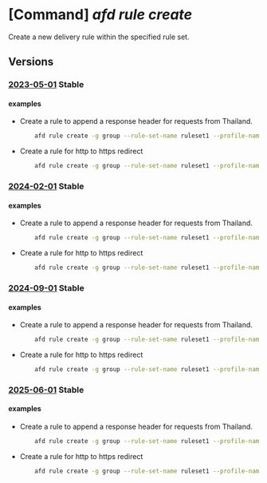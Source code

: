 # [Command] _afd rule create_

Create a new delivery rule within the specified rule set.

## Versions

### [2023-05-01](/Resources/mgmt-plane/L3N1YnNjcmlwdGlvbnMve30vcmVzb3VyY2Vncm91cHMve30vcHJvdmlkZXJzL21pY3Jvc29mdC5jZG4vcHJvZmlsZXMve30vcnVsZXNldHMve30vcnVsZXMve30=/2023-05-01.xml) **Stable**

<!-- mgmt-plane /subscriptions/{}/resourcegroups/{}/providers/microsoft.cdn/profiles/{}/rulesets/{}/rules/{} 2023-05-01 -->

#### examples

- Create a rule to append a response header for requests from Thailand.
    ```bash
        afd rule create -g group --rule-set-name ruleset1 --profile-name profile --order 2 --match-variable RemoteAddress --operator GeoMatch --match-values TH --rule-name disablecaching --action-name ModifyResponseHeader --header-action Append --header-name X-CDN --header-value AFDX
    ```

- Create a rule for http to https redirect
    ```bash
        afd rule create -g group --rule-set-name ruleset1 --profile-name profile --order 1 --rule-name "redirect" --match-variable RequestScheme --operator Equal --match-values HTTP --action-name "UrlRedirect" --redirect-protocol Https --redirect-type Moved
    ```

### [2024-02-01](/Resources/mgmt-plane/L3N1YnNjcmlwdGlvbnMve30vcmVzb3VyY2Vncm91cHMve30vcHJvdmlkZXJzL21pY3Jvc29mdC5jZG4vcHJvZmlsZXMve30vcnVsZXNldHMve30vcnVsZXMve30=/2024-02-01.xml) **Stable**

<!-- mgmt-plane /subscriptions/{}/resourcegroups/{}/providers/microsoft.cdn/profiles/{}/rulesets/{}/rules/{} 2024-02-01 -->

#### examples

- Create a rule to append a response header for requests from Thailand.
    ```bash
        afd rule create -g group --rule-set-name ruleset1 --profile-name profile --order 2 --match-variable RemoteAddress --operator GeoMatch --match-values TH --rule-name disablecaching --action-name ModifyResponseHeader --header-action Append --header-name X-CDN --header-value AFDX
    ```

- Create a rule for http to https redirect
    ```bash
        afd rule create -g group --rule-set-name ruleset1 --profile-name profile --order 1 --rule-name "redirect" --match-variable RequestScheme --operator Equal --match-values HTTP --action-name "UrlRedirect" --redirect-protocol Https --redirect-type Moved
    ```

### [2024-09-01](/Resources/mgmt-plane/L3N1YnNjcmlwdGlvbnMve30vcmVzb3VyY2Vncm91cHMve30vcHJvdmlkZXJzL21pY3Jvc29mdC5jZG4vcHJvZmlsZXMve30vcnVsZXNldHMve30vcnVsZXMve30=/2024-09-01.xml) **Stable**

<!-- mgmt-plane /subscriptions/{}/resourcegroups/{}/providers/microsoft.cdn/profiles/{}/rulesets/{}/rules/{} 2024-09-01 -->

#### examples

- Create a rule to append a response header for requests from Thailand.
    ```bash
        afd rule create -g group --rule-set-name ruleset1 --profile-name profile --order 2 --match-variable RemoteAddress --operator GeoMatch --match-values TH --rule-name disablecaching --action-name ModifyResponseHeader --header-action Append --header-name X-CDN --header-value AFDX
    ```

- Create a rule for http to https redirect
    ```bash
        afd rule create -g group --rule-set-name ruleset1 --profile-name profile --order 1 --rule-name "redirect" --match-variable RequestScheme --operator Equal --match-values HTTP --action-name "UrlRedirect" --redirect-protocol Https --redirect-type Moved
    ```

### [2025-06-01](/Resources/mgmt-plane/L3N1YnNjcmlwdGlvbnMve30vcmVzb3VyY2Vncm91cHMve30vcHJvdmlkZXJzL21pY3Jvc29mdC5jZG4vcHJvZmlsZXMve30vcnVsZXNldHMve30vcnVsZXMve30=/2025-06-01.xml) **Stable**

<!-- mgmt-plane /subscriptions/{}/resourcegroups/{}/providers/microsoft.cdn/profiles/{}/rulesets/{}/rules/{} 2025-06-01 -->

#### examples

- Create a rule to append a response header for requests from Thailand.
    ```bash
        afd rule create -g group --rule-set-name ruleset1 --profile-name profile --order 2 --match-variable RemoteAddress --operator GeoMatch --match-values TH --rule-name disablecaching --action-name ModifyResponseHeader --header-action Append --header-name X-CDN --header-value AFDX
    ```

- Create a rule for http to https redirect
    ```bash
        afd rule create -g group --rule-set-name ruleset1 --profile-name profile --order 1 --rule-name "redirect" --match-variable RequestScheme --operator Equal --match-values HTTP --action-name "UrlRedirect" --redirect-protocol Https --redirect-type Moved
    ```
